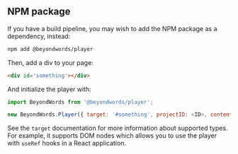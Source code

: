 ## NPM package

If you have a build pipeline, you may wish to add the NPM package as a
dependency, instead:

```sh
npm add @beyondwords/player
```

Then, add a div to your page:

```html
<div id='something'></div>
```

And initialize the player with:

```javascript
import BeyondWords from '@beyondwords/player';

new BeyondWords.Player({ target: '#something', projectID: <ID>, contentId: '<ID>' });
```

See the `target` documentation for more information about supported types. For
example, it supports DOM nodes which allows you to use the player with `useRef`
hooks in a React application.
